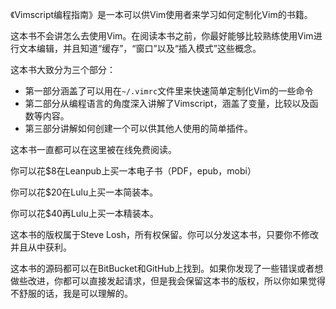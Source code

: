 《Vimscript编程指南》是一本可以供Vim使用者来学习如何定制化Vim的书籍。

这本书不会讲怎么去使用Vim。在阅读本书之前，你最好能够比较熟练使用Vim进行文本编辑，并且知道“缓存”，“窗口”以及“插入模式”这些概念。

这本书大致分为三个部分：

- 第一部分涵盖了可以用在`~/.vimrc`文件里来快速简单定制化Vim的一些命令
- 第二部分从编程语言的角度深入讲解了Vimscript，涵盖了变量，比较以及函数等内容。
- 第三部分讲解如何创建一个可以供其他人使用的简单插件。

这本书一直都可以在这里被在线免费阅读。

你可以花$8在Leanpub上买一本电子书（PDF，epub，mobi）

你可以花$20在Lulu上买一本简装本。

你可以花$40再Lulu上买一本精装本。

这本书的版权属于Steve Losh，所有权保留。你可以分发这本书，只要你不修改并且从中获利。

这本书的源码都可以在BitBucket和GitHub上找到。如果你发现了一些错误或者想做些改进，你都可以直接发起请求，但是我会保留这本书的版权，所以你如果觉得不舒服的话，我是可以理解的。

